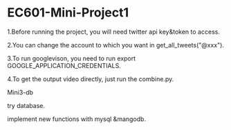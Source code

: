 # EC601-Mini-Project1

1.Before running the project, you will need twitter api key&token to access.

2.You can change the account to which you want in get_all_tweets("@xxx").

3.To run googlevison, you need to run export GOOGLE_APPLICATION_CREDENTIALS.

4.To get the output video directly, just run the combine.py.


Mini3-db

try database.

implement new functions with mysql &mangodb.

